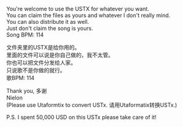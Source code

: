 You're welcome to use the USTX for whatever you want.<br>
You can claim the files as yours and whatever I don't really mind.<br>
You can also distribute it as well.<br>
Just don't claim the song is yours.<br>
Song BPM: 114

文件夹里的USTX是给你用的。<br>
里面的文件可以说是你自己做的，我不太管。<br>
你也可以把文件分发给人家。<br>
只说歌不是你做的就行。<br>
歌BPM: 114

Thank you, 多谢<br>
Nielon<br>
(Please use Utaformtix to convert USTx. 请用Utaformatix转换USTx.)

P.S. I spent 50,000 USD on this USTx please take care of it!